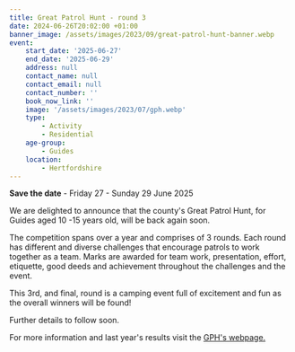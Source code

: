 ```yaml
---
title: Great Patrol Hunt - round 3
date: 2024-06-26T20:02:00 +01:00
banner_image: /assets/images/2023/09/great-patrol-hunt-banner.webp
event:
    start_date: '2025-06-27'
    end_date: '2025-06-29'
    address: null
    contact_name: null
    contact_email: null
    contact_number: ''
    book_now_link: ''
    image: '/assets/images/2023/07/gph.webp'
    type:
        - Activity
        - Residential
    age-group:
        - Guides
    location:
        - Hertfordshire
---
```

**Save the date** - Friday 27 - Sunday 29 June 2025

We are delighted to announce that the county's Great Patrol Hunt, for Guides aged 10 -15 years old, will be back again soon.

The competition spans over a year and comprises of 3 rounds. Each round has different and diverse challenges that encourage patrols to work together as a team. Marks are awarded for team work, presentation, effort, etiquette, good deeds and achievement throughout the challenges and the event.

This 3rd, and final, round is a camping event full of excitement and fun as the overall winners will be found!

Further details to follow soon.

For more information and last year's results visit the [GPH's webpage.](/great-patrol-hunt/)
